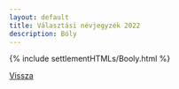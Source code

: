 ```yaml
---
layout: default
title: Választási névjegyzék 2022
description: Bóly
---
```


{% include settlementHTMLs/Booly.html %}

[Vissza](../)
